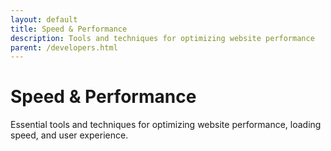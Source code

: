 ```yaml
---
layout: default
title: Speed & Performance
description: Tools and techniques for optimizing website performance
parent: /developers.html
---
```


# Speed & Performance

Essential tools and techniques for optimizing website performance, loading speed, and user experience.
